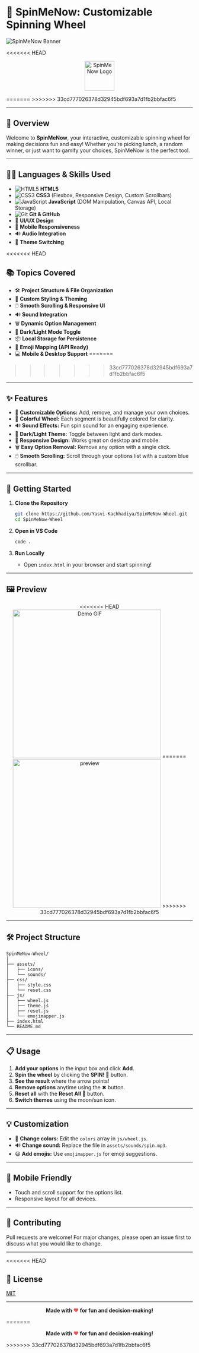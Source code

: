 # 🎡 SpinMeNow: Customizable Spinning Wheel

![SpinMeNow Banner](assets/banner.png) 

<<<<<<< HEAD
<p align="center">
  <img src="assets/icons/moon.png" width="80" alt="SpinMeNow Logo" />
</p>
=======
>>>>>>> 33cd777026378d32945bdf693a7d1fb2bbfac6f5

---

## 🌟 Overview

Welcome to **SpinMeNow**, your interactive, customizable spinning wheel for making decisions fun and easy! Whether you’re picking lunch, a random winner, or just want to gamify your choices, SpinMeNow is the perfect tool.

---

## 🧑‍💻 Languages & Skills Used

- ![HTML5](https://img.shields.io/badge/-HTML5-E34F26?logo=html5&logoColor=fff&style=flat-square) **HTML5**
- ![CSS3](https://img.shields.io/badge/-CSS3-1572B6?logo=css3&logoColor=fff&style=flat-square) **CSS3** (Flexbox, Responsive Design, Custom Scrollbars)
- ![JavaScript](https://img.shields.io/badge/-JavaScript-F7DF1E?logo=javascript&logoColor=222&style=flat-square) **JavaScript** (DOM Manipulation, Canvas API, Local Storage)
- ![Git](https://img.shields.io/badge/-Git-F05032?logo=git&logoColor=fff&style=flat-square) **Git & GitHub**
- 🎨 **UI/UX Design**
- 📱 **Mobile Responsiveness**
- 🔊 **Audio Integration**
- 🌙 **Theme Switching**

<<<<<<< HEAD
## 📚 Topics Covered

- 🛠️ **Project Structure & File Organization**
- 🎨 **Custom Styling & Theming**
- 🖱️ **Smooth Scrolling & Responsive UI**
- 🔊 **Sound Integration**
- 🗑️ **Dynamic Option Management**
- 🌙 **Dark/Light Mode Toggle**
- 📦 **Local Storage for Persistence**
- 🧩 **Emoji Mapping (API Ready)**
- 💻 **Mobile & Desktop Support**
=======
>>>>>>> 33cd777026378d32945bdf693a7d1fb2bbfac6f5

---

## ✨ Features

- 🎯 **Customizable Options:** Add, remove, and manage your own choices.
- 🎨 **Colorful Wheel:** Each segment is beautifully colored for clarity.
- 🔊 **Sound Effects:** Fun spin sound for an engaging experience.
- 🌙 **Dark/Light Theme:** Toggle between light and dark modes.
- 📱 **Responsive Design:** Works great on desktop and mobile.
- 🗑️ **Easy Option Removal:** Remove any option with a single click.
- 🖱️ **Smooth Scrolling:** Scroll through your options list with a custom blue scrollbar.

---

## 🚀 Getting Started

1. **Clone the Repository**
    ```bash
    git clone https://github.com/Yasvi-Kachhadiya/SpinMeNow-Wheel.git
    cd SpinMeNow-Wheel
    ```

2. **Open in VS Code**
    ```bash
    code .
    ```

3. **Run Locally**
    - Open `index.html` in your browser and start spinning!

---

## 🖼️ Preview

<p align="center">
<<<<<<< HEAD
  <img src="assets/demo.gif" width="400" alt="Demo GIF" />
=======
  <img src="assets/preview.png" width="400" alt="preview" />
>>>>>>> 33cd777026378d32945bdf693a7d1fb2bbfac6f5
</p>

---

## 🛠️ Project Structure

```
SpinMeNow-Wheel/
│
├── assets/
│   ├── icons/
│   └── sounds/
├── css/
│   ├── style.css
│   └── reset.css
├── js/
│   ├── wheel.js
│   ├── theme.js
│   ├── reset.js
│   └── emojimapper.js
├── index.html
└── README.md
```

---

## 📋 Usage

1. **Add your options** in the input box and click **Add**.
2. **Spin the wheel** by clicking the **SPIN! 🎉** button.
3. **See the result** where the arrow points!
4. **Remove options** anytime using the ✖ button.
5. **Reset all** with the **Reset All 🔄** button.
6. **Switch themes** using the moon/sun icon.

---

## 💡 Customization

- 🎨 **Change colors:** Edit the `colors` array in `js/wheel.js`.
- 🔊 **Change sound:** Replace the file in `assets/sounds/spin.mp3`.
- 😃 **Add emojis:** Use `emojimapper.js` for emoji suggestions.

---

## 📱 Mobile Friendly

- Touch and scroll support for the options list.
- Responsive layout for all devices.

---

## 🤝 Contributing

Pull requests are welcome! For major changes, please open an issue first to discuss what you would like to change.

---

<<<<<<< HEAD
## 📄 License

[MIT](LICENSE)

---

<p align="center">
  <b>Made with <span style="color:#e25555;">❤️</span> for fun and decision-making!</b>
</p>
=======

<p align="center">
  <b>Made with <span style="color:#e25555;">❤️</span> for fun and decision-making!</b>
</p>
>>>>>>> 33cd777026378d32945bdf693a7d1fb2bbfac6f5
